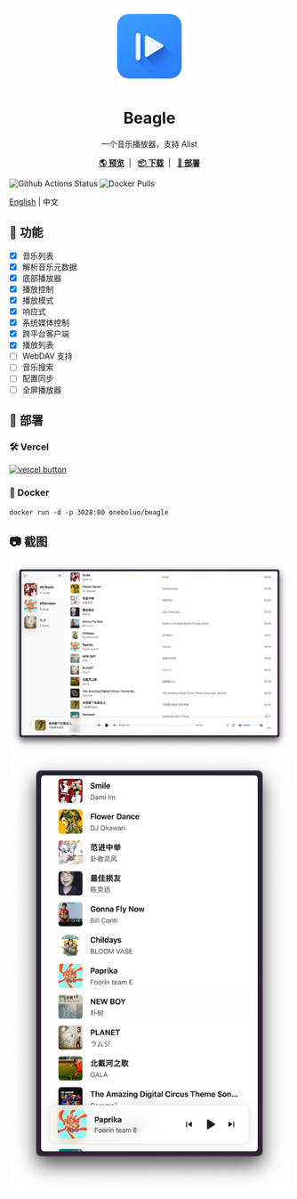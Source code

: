 <div align="center">
    <img height="140" width="140" src="./public/logo.png">
    <h1>Beagle</h1>
    <p>一个音乐播放器，支持 Alist</p>
    <a href="https://beagle-ashy-psi.vercel.app" target="blank"><strong>🌎 预览</strong></a>&nbsp;&nbsp;|&nbsp;&nbsp;
    <a href="https://github.com/JavanShen/beagle/releases" target="blank"><strong>📦 下载</strong></a>&nbsp;&nbsp;|&nbsp;&nbsp;
    <a href="#-%E9%83%A8%E7%BD%B2" target="blank"><strong>🚀 部署</strong></a>
</div>

![Github Actions Status](https://github.com/JavanShen/beagle/actions/workflows/release.yml/badge.svg) ![Docker Pulls](https://img.shields.io/docker/pulls/oneboluo/beagle)

[English](./README.md) | 中文

## 🌟 功能
- [x] 音乐列表
- [x] 解析音乐元数据
- [x] 底部播放器
- [x] 播放控制
- [x] 播放模式
- [x] 响应式
- [x] 系统媒体控制
- [x] 跨平台客户端
- [x] 播放列表
- [ ] WebDAV 支持
- [ ] 音乐搜索
- [ ] 配置同步
- [ ] 全屏播放器

## 🚀 部署
### 🛠️ Vercel
[![vercel button](https://vercel.com/button)](https://vercel.com/new/clone?repository-url=https%3A%2F%2Fgithub.com%2FJavanShen%2Fbeagle&project-name=beagle&repository-name=beagle)

### 🐳 Docker
```shell
docker run -d -p 3028:80 oneboluo/beagle
```

## 📷 截图
![Screenshot](./images/screenshot-lg.png)
![Screenshot](./images/screenshot-sm.png)

